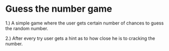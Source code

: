 # Guess the number game

1.) A simple game where the user gets certain number of chances to guess the random number.

2.) After every try user gets a hint as to how close he is to cracking the number.


